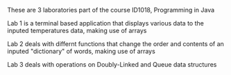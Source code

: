 These are 3 laboratories part of the course ID1018, Programming in Java


Lab 1 is a terminal based application that displays various data to the inputed temperatures data, making use of arrays

Lab 2 deals with differnt functions that change the order and contents of an inputed "dictionary" of words, making use of arrays

Lab 3 deals with operations on Doubly-Linked  and Queue data structures
